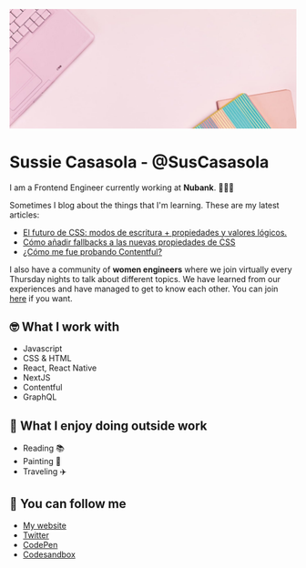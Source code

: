![Pink laptop and notebooks](./assets/github-banner.jpg)

# Sussie Casasola - @SusCasasola

I am a Frontend Engineer currently working at **Nubank**. 👩🏻‍💻

Sometimes I blog about the things that I'm learning. These are my latest articles:
- [El futuro de CSS: modos de escritura + propiedades y valores lógicos.](https://www.sussie.dev/es/blog/modos-de-escritura-propiedades-y-valores-logicos)
- [Cómo añadir fallbacks a las nuevas propiedades de CSS](https://www.sussie.dev/es/blog/como-anadir-fallbacks-a-las-nuevas-propiedades-de-css)
- [¿Cómo me fue probando Contentful?](https://www.sussie.dev/es/blog/probando-contentful)

I also have a community of **women engineers** where we join virtually every Thursday nights to talk about different topics. We have learned from our experiences and have managed to get to know each other. You can join [here](https://cafeconingenieras.com/) if you want.

## 🤓 What I work with
- Javascript
- CSS & HTML
- React, React Native
- NextJS
- Contentful
- GraphQL

## 💜 What I enjoy doing outside work
- Reading 📚
- Painting 🎨 
- Traveling ✈️ 

## 📍 You can follow me
- [My website](https://www.sussie.dev/)
- [Twitter](https://twitter.com/SusCasasola)
- [CodePen](https://codepen.io/SusCasasola)
- [Codesandbox](https://codesandbox.io/u/SusCasasola)
